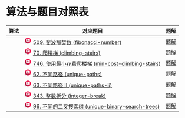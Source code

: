 # 算法与题目对照表

| 算法  | 对应题目                                                                                                                                                                                                                                                                                          | 题解                                         |
|-----|-----------------------------------------------------------------------------------------------------------------------------------------------------------------------------------------------------------------------------------------------------------------------------------------------|--------------------------------------------|
|     | [<img src="../images/video.jpg" width="20"/>](https://www.bilibili.com/video/BV1f5411K7mo?spm_id_from=333.788.player.switch&vd_source=f881def7ea7cf10e6fa73627efe940dd) [509. 斐波那契数 (fibonacci-number)](https://leetcode.cn/problems/fibonacci-number/description/)                           | [题解](fibonacci-number/README.md)           |
|     | [<img src="../images/video.jpg" width="20"/>](https://www.bilibili.com/video/BV17h411h7UH?spm_id_from=333.788.player.switch&vd_source=f881def7ea7cf10e6fa73627efe940dd) [70. 爬楼梯 (climbing-stairs)](https://leetcode.cn/problems/climbing-stairs/description/)                                | [题解](climbing-stairs/README.md)            |
|     | [<img src="../images/video.jpg" width="20"/>](https://www.bilibili.com/video/BV16G411c7yZ?spm_id_from=333.788.videopod.sections&vd_source=f881def7ea7cf10e6fa73627efe940dd) [746. 使用最小花费爬楼梯 (min-cost-climbing-stairs)](https://leetcode.cn/problems/min-cost-climbing-stairs/description/)   | [题解](min-cost-climbing-stairs/README.md)   |
|     | [<img src="../images/video.jpg" width="20"/>](https://www.bilibili.com/video/BV1ve4y1x7Eu?spm_id_from=333.788.player.switch&vd_source=f881def7ea7cf10e6fa73627efe940dd) [62. 不同路径 (unique-paths)](https://leetcode.cn/problems/unique-paths/description/)                                     | [题解](unique-paths/README.md)               |
|     | [<img src="../images/video.jpg" width="20"/>](https://www.bilibili.com/video/BV1Ld4y1k7c6?spm_id_from=333.788.player.switch&vd_source=f881def7ea7cf10e6fa73627efe940dd) [63. 不同路径 II (unique-paths-ii)](https://leetcode.cn/problems/unique-paths-ii/description/)                            | [题解](unique-paths-ii/README.md)            |
|     | [<img src="../images/video.jpg" width="20"/>](https://www.bilibili.com/video/BV1Mg411q7YJ?spm_id_from=333.788.player.switch&vd_source=f881def7ea7cf10e6fa73627efe940dd) [343. 整数拆分 (integer-break)](https://leetcode.cn/problems/integer-break/description/)                                  | [题解](integer-break/README.md)              |
|     | [<img src="../images/video.jpg" width="20"/>](https://www.bilibili.com/video/BV1eK411o7QA?spm_id_from=333.788.videopod.sections&vd_source=f881def7ea7cf10e6fa73627efe940dd) [96. 不同的二叉搜索树 (unique-binary-search-trees)](https://leetcode.cn/problems/unique-binary-search-trees/description/) | [题解](unique-binary-search-trees/README.md) |

